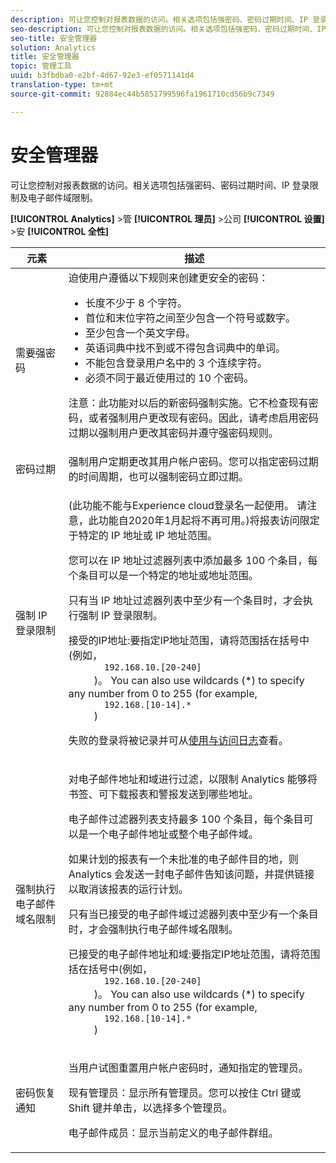 ```yaml
---
description: 可让您控制对报表数据的访问。相关选项包括强密码、密码过期时间、IP 登录限制及电子邮件域限制。
seo-description: 可让您控制对报表数据的访问。相关选项包括强密码、密码过期时间、IP 登录限制及电子邮件域限制。
seo-title: 安全管理器
solution: Analytics
title: 安全管理器
topic: 管理工具
uuid: b3fbdba0-e2bf-4d67-92e3-ef0571141d4
translation-type: tm+mt
source-git-commit: 92884ec44b5851799596fa1961710cd56b9c7349

---
```



# 安全管理器

可让您控制对报表数据的访问。相关选项包括强密码、密码过期时间、IP 登录限制及电子邮件域限制。

**[!UICONTROL Analytics]** &gt;管 **[!UICONTROL 理员]** &gt;公司 **[!UICONTROL 设置]** &gt;安 **[!UICONTROL 全性]**

<table id="table_F1AD9DE5094A4FC2B9DA8D01198F944B"> 
 <thead> 
  <tr> 
   <th colname="col1" class="entry"> 元素 </th> 
   <th colname="col2" class="entry"> 描述 </th> 
  </tr> 
 </thead>
 <tbody> 
  <tr> 
   <td colname="col1"> <span class="wintitle"> 需要强密码 </span> </td> 
   <td colname="col2">迫使用户遵循以下规则来创建更安全的密码： 
    <ul id="ul_100CC57EB4374DAA87B2074BA8B46F26"> 
     <li id="li_4D9102C361044FADBC14402A8398F2F3">长度不少于 8 个字符。 </li> 
     <li id="li_AFE9568C14894E93BFDFDC84DCD2838D">首位和末位字符之间至少包含一个符号或数字。 </li> 
     <li id="li_ECA05BEF7BFD4430B09D4A953B41D2A6">至少包含一个英文字母。 </li> 
     <li id="li_6928045588E94E28851BB15991C8D51E">英语词典中找不到或不得包含词典中的单词。 </li> 
     <li id="li_C3DD4608CA6F43E4B1E4FCFC6D116371">不能包含登录用户名中的 3 个连续字符。 </li> 
     <li id="li_687838CA01B94EE29EF4C09F485C5537">必须不同于最近使用过的 10 个密码。 </li> 
    </ul> <p>注意：此功能对以后的新密码强制实施。它不检查现有密码，或者强制用户更改现有密码。因此，请考虑启用密码过期以强制用户更改其密码并遵守强密码规则。 </p> </td> 
  </tr> 
  <tr> 
   <td colname="col1"> <span class="wintitle"> 密码过期</span> </td> 
   <td colname="col2"> 强制用户定期更改其用户帐户密码。您可以指定密码过期的时间周期，也可以强制密码立即过期。 </td> 
  </tr> 
  <tr> 
   <td colname="col1"> <span class="wintitle"> 强制 IP 登录限制</span> </td> 
   <td colname="col2"> <p>(此功能不能与Experience cloud登录名一起使用。 请注意，此功能自2020年1月起将不再可用。)将报表访问限定于特定的 IP 地址或 IP 地址范围。 </p> <p>您可以在 IP 地址过滤器列表中添加最多 100 个条目，每个条目可以是一个特定的地址或地址范围。 </p> <p> 只有当 IP 地址过滤器列表中至少有一个条目时，才会执行<span class="wintitle">强制 IP 登录限制</span>。 </p> <p> <span class="uicontrol"> 接受的IP地址</span>:要指定IP地址范围，请将范围括在括号中(例如， <code>
       192.168.10.[20-240]
     </code>)。 You can also use wildcards (*) to specify any number from 0 to 255 (for example, 
     <code>
       192.168.[10-14].*
     </code>) </p> <p>失败的登录将被记录并可从<a href="../../admin/admin/logs.md#section_6FBAF92D9EA244809C45A78A2F0A7232" format="dita" scope="local">使用与访问日志</a>查看。 </p> </td> 
  </tr> 
  <tr> 
   <td colname="col1"> <span class="wintitle"> 强制执行电子邮件域名限制</span> </td> 
   <td colname="col2"> <p>对电子邮件地址和域进行过滤，以限制 Analytics 能够将书签、可下载报表和警报发送到哪些地址。 </p> <p>电子邮件过滤器列表支持最多 100 个条目，每个条目可以是一个电子邮件地址或整个电子邮件域。 </p> <p>如果计划的报表有一个未批准的电子邮件目的地，则 Analytics 会发送一封电子邮件告知该问题，并提供链接以取消该报表的运行计划。 </p> <p> 只有当<span class="wintitle">已接受的电子邮件域过滤器</span>列表中至少有一个条目时，才会<span class="wintitle">强制执行电子邮件域名限制</span>。 </p> <p> <span class="uicontrol"> 已接受的电子邮件地址和域</span>:要指定IP地址范围，请将范围括在括号中(例如， <code>
       192.168.10.[20-240]
     </code>)。 You can also use wildcards (*) to specify any number from 0 to 255 (for example, 
     <code>
       192.168.[10-14].*
     </code>) </p> </td> 
  </tr> 
  <tr> 
   <td colname="col1"> <span class="wintitle"> 密码恢复通知</span> </td> 
   <td colname="col2"> <p>当用户试图重置用户帐户密码时，通知指定的管理员。 </p> <p> <span class="uicontrol">现有管理员</span>：显示所有管理员。您可以按住 Ctrl 键或 Shift 键并单击，以选择多个管理员。 </p> <p> <span class="uicontrol">电子邮件成员：</span>显示当前定义的电子邮件群组。 </p> </td> 
  </tr> 
 </tbody> 
</table>

